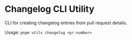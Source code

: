 # Changelog CLI Utility

CLI for creating changelog entries from pull request details. 

Usage: `pnpm utils changelog <pr-number>`
